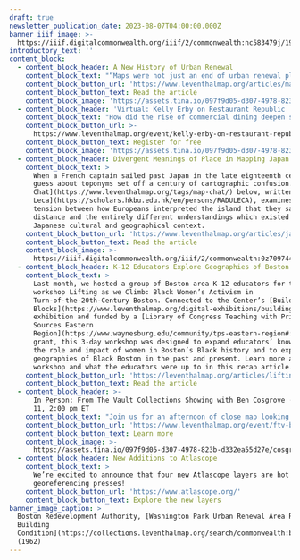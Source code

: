 ```yaml
---
draft: true
newsletter_publication_date: 2023-08-07T04:00:00.000Z
banner_iiif_image: >-
  https://iiif.digitalcommonwealth.org/iiif/2/commonwealth:nc583479j/1979,3908,4160,1868/1200,/0/default.jpg
introductory_text: ''
content_block:
  - content_block_header: A New History of Urban Renewal
    content_block_text: "“Maps were not just an end of urban renewal planning, but a means to that end and the active tool through which residents—notably Black residents in a majority white city—could participate in governance and shape their neighborhood,” writes [Claire Dunning](https://press.uchicago.edu/ucp/books/author/D/C/au102128034.html), author of [Nonprofit Neighborhoods: An Urban History of Inequality and the American State](https://press.uchicago.edu/ucp/books/book/chicago/N/bo159872695.html), in this new essay reflecting on Freedom House and citizen participation in Boston’s urban renewal. This digital work is part of the Leventhal Center’s\_[Small Grants for Early Career Digital Publications](http://leventhalmap.org/research/digital-publication-small-grants/)\_program.\n"
    content_block_button_url: 'https://www.leventhalmap.org/articles/mapping-renewal-engaging-residents/'
    content_block_button_text: Read the article
    content_block_image: 'https://assets.tina.io/097f9d05-d307-4978-823b-d332ea55d27e/FHcrop.jpg'
  - content_block_header: 'Virtual: Kelly Erby on Restaurant Republic · August 14, 12:00 pm ET'
    content_block_text: "How did the rise of commercial dining deepen social fragmentation in nineteenth-century Boston? J\uFEFFoin us on Monday, August 14 at 12:00 pm ET with\_Dr. Kelly Erby\_for a virtual talk on her book,\_[Restaurant Republic: The Rise of Public Dining in Boston](https://www.upress.umn.edu/book-division/books/restaurant-republic). Restaurant Republic\_sheds light on how commercial dining both reflected and helped shape growing fragmentation along lines of race, class, and gender—from the elite Tremont House, which served fashionable French cuisine, to such plebeian and ethnic venues as oyster saloons and Chinese chop suey houses\n"
    content_block_button_url: >-
      https://www.leventhalmap.org/event/kelly-erby-on-restaurant-republic-the-rise-of-public-dining-in-boston/
    content_block_button_text: Register for free
    content_block_image: 'https://assets.tina.io/097f9d05-d307-4978-823b-d332ea55d27e/resrep.jpeg'
  - content_block_header: Divergent Meanings of Place in Mapping Japan
    content_block_text: >
      When a French captain sailed past Japan in the late eighteenth century, a
      guess about toponyms set off a century of cartographic confusion. The [Map
      Chat](https://www.leventhalmap.org/tags/map-chat/) below, written by [Radu
      Leca](https://scholars.hkbu.edu.hk/en/persons/RADULECA), examines the
      tension between how Europeans interpreted the island that they saw from a
      distance and the entirely different understandings which existed within a
      Japanese cultural and geographical context.
    content_block_button_url: 'https://www.leventhalmap.org/articles/japan-la-perouse/'
    content_block_button_text: Read the article
    content_block_image: >-
      https://iiif.digitalcommonwealth.org/iiif/2/commonwealth:0z709744q/4180,2003,842,773/2000,/0/default.jpg
  - content_block_header: K-12 Educators Explore Geographies of Boston’s Black Women Activists
    content_block_text: >
      Last month, we hosted a group of Boston area K-12 educators for the
      workshop Lifting as we Climb: Black Women’s Activism in
      Turn-of-the-20th-Century Boston. Connected to the Center’s [Building
      Blocks](https://www.leventhalmap.org/digital-exhibitions/building-blocks/)
      exhibition and funded by a [Library of Congress Teaching with Primary
      Sources Eastern
      Region](https://www.waynesburg.edu/community/tps-eastern-region#:~:text=The%20TPS%20Eastern%20Region%20provides,professional%20learning%20for%20grant%20participants.)
      grant, this 3-day workshop was designed to expand educators’ knowledge of
      the role and impact of women in Boston’s Black history and to explore
      geographies of Black Boston in the past and present. Learn more about the
      workshop and what the educators were up to in this recap article. 
    content_block_button_url: 'https://leventhalmap.org/articles/lifting-as-we-climb-pd/ '
    content_block_button_text: Read the article
  - content_block_header: >-
      In Person: From The Vault Collections Showing with Ben Cosgrove · August
      11, 2:00 pm ET
    content_block_text: "Join us for an afternoon of close map looking! This special edition of\_From The Vault\_will be curated by\_Ben Cosgrove, a traveling composer-performer whose “compelling and beautiful” instrumental music explores themes of landscape, place, and environment.\_[Ben’s music will be performed live on Friday, August 11 at 12:30 pm as part of the Boston Public Library’s Concerts in the Courtyard Series](https://bpl.bibliocommons.com/events/64591a53ea132336001b43f6). We’re thrilled to host Ben following the performance to talk through a handful of collections objects that relate to his work and themes of landscape, geography, and place.\n"
    content_block_button_url: 'https://www.leventhalmap.org/event/ftv-bencosgrove-2023/'
    content_block_button_text: Learn more
    content_block_image: >-
      https://assets.tina.io/097f9d05-d307-4978-823b-d332ea55d27e/cosgrovecrop.jpg
  - content_block_header: New Additions to Atlascope
    content_block_text: >
      We’re excited to announce that four new Atlascope layers are hot off the
      georeferencing presses!
    content_block_button_url: 'https://www.atlascope.org/'
    content_block_button_text: Explore the new layers
banner_image_caption: >
  Boston Redevelopment Authority, [Washington Park Urban Renewal Area R-24:
  Building
  Condition](https://collections.leventhalmap.org/search/commonwealth:b2776b41h)
  (1962)
---
```













